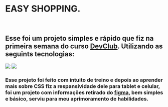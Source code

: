 <h1>EASY SHOPPING.</h1>
<br>
<h2>Esse foi um projeto simples e rápido que fiz na primeira semana do curso <a href="https://rodolfomori.com.br/devclub">DevClub</a>. Utilizando as seguints tecnologias:</h2>
  <img src="https://img.shields.io/badge/html5-%23E34F26.svg?style=for-the-badge&logo=html5&logoColor=white"/>
  <img src="https://img.shields.io/badge/css3-%231572B6.svg?style=for-the-badge&logo=css3&logoColor=white"/>
  <br>
<h3>Esse projeto foi feito com intuito de treino e depois ao aprender mais sobre CSS fiz a respansividade dele para tablet e celular, foi um projeto com informações retirado do <a href="https://www.figma.com/pt-br/"
>figma</a>, bem simples e básico, serviu para meu aprimoramento de habilidades.</h3>  
<br>
<img src=""/>
<br>
<br>
<img src=""/>
